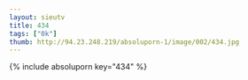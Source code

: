 ```yaml
--- 
layout: sieutv
title: 434
tags: ["0k"]
thumb: http://94.23.248.219/absoluporn-1/image/002/434.jpg
---
```

{% include absoluporn key="434" %} 
